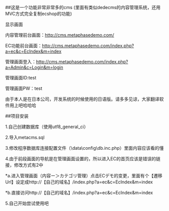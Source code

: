 ##这是一个功能非常非常多的cms
(里面有类似dedecms的内容管理系统，还用MVC方式完全复制ecshop的功能)


显示画面

内容管理前台画面：http://cms.metaphasedemo.com/


EC功能前台画面：http://cms.metaphasedemo.com/index.php?a=ec&c=EcIndex&m=index


管理画面登入：http://cms.metaphasedemo.com/index.php?a=Admin&c=Login&m=login

管理画面ID:test

管理画面PW：test

由于本人是在日本公司，开发系统的时候使用的日语版。请多多见谅，大家翻译软件用上吧哈哈哈

##项目安装

1.自己创建数据库（使用utf8_general_ci）

2.导入metacms.sql

3.修改程序数据库连接配置文件（\data\config\db.inc.php）里面内容应该看的懂

4.由于前段画面的导航是在管理画面设置的，所以进入EC的首页应该是错误的链接，修改方式有2中

*a.进入管理画面（内容ー＞カテゴリ管理）点击ECデモ的变更，里面有个【遷移Url】设定成http://【自己的域名】/index.php?a=ec&c=EcIndex&m=index

*b.直接访问http://【自己的域名】/index.php?a=ec&c=EcIndex&m=index

5.自己开始尝试使用吧


